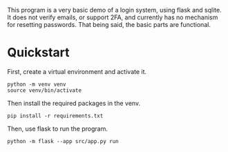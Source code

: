 This program is a very basic demo of a login system, using flask and sqlite.  It does not verify emails, or support 2FA, and currently has no mechanism for resetting passwords.  That being said, the basic parts are functional.

# Quickstart

First, create a virtual environment and activate it.

```
python -m venv venv
source venv/bin/activate
```

Then install the required packages in the venv.

```
pip install -r requirements.txt
```

Then, use flask to run the program.

```
python -m flask --app src/app.py run
```


